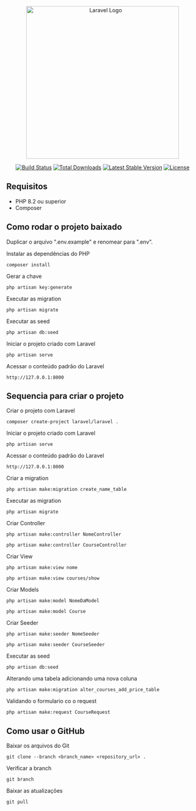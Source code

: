 <p align="center"><a href="https://laravel.com" target="_blank"><img src="https://raw.githubusercontent.com/laravel/art/master/logo-lockup/5%20SVG/2%20CMYK/1%20Full%20Color/laravel-logolockup-cmyk-red.svg" width="400" alt="Laravel Logo"></a></p>

<p align="center">
<a href="https://github.com/laravel/framework/actions"><img src="https://github.com/laravel/framework/workflows/tests/badge.svg" alt="Build Status"></a>
<a href="https://packagist.org/packages/laravel/framework"><img src="https://img.shields.io/packagist/dt/laravel/framework" alt="Total Downloads"></a>
<a href="https://packagist.org/packages/laravel/framework"><img src="https://img.shields.io/packagist/v/laravel/framework" alt="Latest Stable Version"></a>
<a href="https://packagist.org/packages/laravel/framework"><img src="https://img.shields.io/packagist/l/laravel/framework" alt="License"></a>
</p>



## Requisitos

* PHP 8.2 ou superior
* Composer

## Como rodar o projeto baixado

Duplicar o arquivo ".env.example" e renomear para ".env".<br>

Instalar as dependências do PHP
```
composer install
```

Gerar a chave
```
php artisan key:generate
```

Executar as migration
```
php artisan migrate
```

Executar as seed
```
php artisan db:seed
```

Iniciar o projeto criado com Laravel
```
php artisan serve
```

Acessar o conteúdo padrão do Laravel
```
http://127.0.0.1:8000
```

## Sequencia para criar o projeto
Criar o projeto com Laravel
```
composer create-project laravel/laravel .
```

Iniciar o projeto criado com Laravel
```
php artisan serve
```

Acessar o conteúdo padrão do Laravel
```
http://127.0.0.1:8000
```

Criar a migration
```
php artisan make:migration create_name_table
```

Executar as migration
```
php artisan migrate
```

Criar Controller
```
php artisan make:controller NomeController
```
```
php artisan make:controller CourseController
```

Criar View
```
php artisan make:view nome
```
```
php artisan make:view courses/show
```

Criar Models
```
php artisan make:model NomeDaModel
```
```
php artisan make:model Course
```

Criar Seeder
```
php artisan make:seeder NomeSeeder
```
```
php artisan make:seeder CourseSeeder
```

Executar as seed
```
php artisan db:seed
```

Alterando uma tabela adicionando uma nova coluna
```
php artisan make:migration alter_courses_add_price_table
```

Validando o formulario co o request
```
php artisan make:request CourseRequest
```

## Como usar o GitHub
Baixar os arquivos do Git
```
git clone --branch <branch_name> <repository_url> .
```

Verificar a branch
```
git branch 
```

Baixar as atualizações
```
git pull
```
